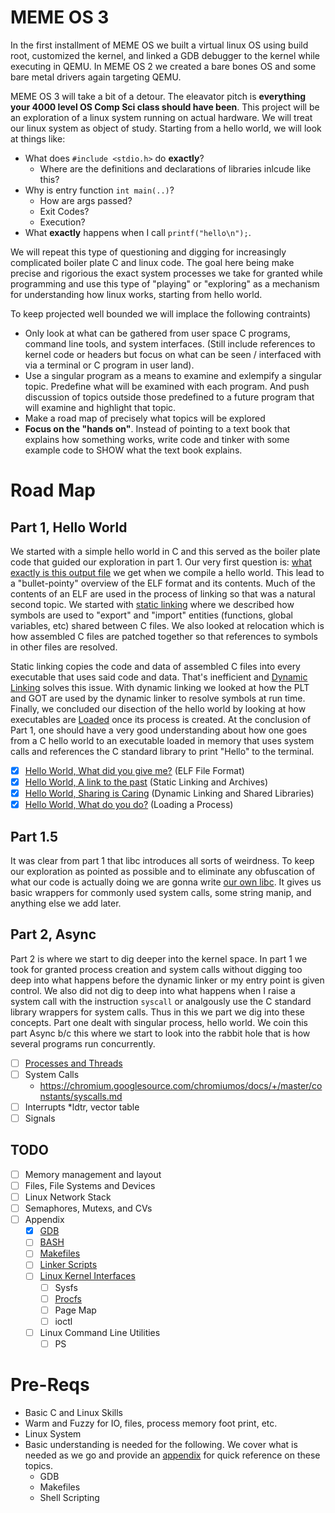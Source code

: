 # MEME OS 3

In the first installment of MEME OS we built a virtual linux OS using build root, customized the kernel, and linked a GDB debugger to the kernel while executing in QEMU. In MEME OS 2 we created a bare bones OS and some bare metal drivers again targeting QEMU.

MEME OS 3 will take a bit of a detour. The eleavator pitch is **everything your 4000 level OS Comp Sci class should have been**. This project will be an exploration of a linux system running on actual hardware. We will treat our linux system as object of study. Starting from a hello world, we will look at things like:

* What does `#include <stdio.h>` do **exactly**?
    * Where are the definitions and declarations of libraries inlcude like this?
* Why is entry function `int main(..)`?
    * How are args passed?
    * Exit Codes?
    * Execution?
* What **exactly** happens when I call `printf("hello\n");`.

We will repeat this type of questioning and digging for increasingly complicated boiler plate C and linux code. The goal here being make precise and rigorious the exact system processes we take for granted while programming and use this type of "playing" or "exploring" as a mechanism for understanding how linux works, starting from hello world.

To keep projected well bounded we will implace the following contraints)

* Only look at what can be gathered from user space C programs, command line tools, and system interfaces. (Still include references to kernel code or headers but focus on what can be seen / interfaced with via a terminal or C program in user land).
* Use a singular program as a means to examine and exlempify a singular topic. Predefine what will be examined with each program. And push discussion of topics outside those predefined to a future program that will examine and highlight that topic.
* Make a road map of precisely what topics will be explored
* **Focus on the "hands on"**. Instead of pointing to a text book that explains how something works, write code and tinker with some example code to SHOW what the text book explains.

# Road Map

## Part 1, Hello World

We started with a simple hello world in C and this served as the boiler plate code that guided our exploration in part 1. Our very first question is: [what exactly is this output file](./Hello_World) we get when we compile a hello world. This lead to a "bullet-pointy" overview of the ELF format and its contents. Much of the contents of an ELF are used in the process of linking so that was a natural second topic. We started with [static linking](./Linking) where we described how symbols are used to "export" and "import" entities (functions, global variables, etc) shared between C files. We also looked at relocation which is how assembled C files are patched together so that references to symbols in other files are resolved. 

Static linking copies the code and data of assembled C files into every executable that uses said code and data. That's inefficient and [Dynamic Linking](./Dynamic_Linking) solves this issue. With dynamic linking we looked at how the PLT and GOT are used by the dynamic linker to resolve symbols at run time. Finally, we concluded our disection of the hello world by looking at how executables are [Loaded](./Loading) once its process is created. At the conclusion of Part 1, one should have a very good understanding about how one goes from a C hello world to an executable loaded in memory that uses system calls and references the C standard library to print "Hello" to the terminal.

* [X] [Hello World, What did you give me?](./Hello_World) (ELF File Format)
* [X] [Hello World, A link to the past](./Linking) (Static Linking and Archives)
* [X] [Hello World, Sharing is Caring](./Dynamic_Linking) (Dynamic Linking and Shared Libraries)
* [X] [Hello World, What do you do?](./Loading) (Loading a Process)

## Part 1.5

It was clear from part 1 that libc introduces all sorts of weirdness. To keep our exploration as pointed as possible and to eliminate any obfuscation of what our code is actually doing we are gonna write [our own libc](./MEME_Lib/). It gives us basic wrappers for commonly used system calls, some string manip, and anything else we add later.

## Part 2, Async

Part 2 is where we start to dig deeper into the kernel space. In part 1 we took for granted process creation and system calls without digging too deep into what happens before the dynamic linker or my entry point is given control. We also did not dig to deep into what happens when I raise a system call with the instruction `syscall` or analgously use the C standard library wrappers for system calls. Thus in this we part we dig into these concepts. Part one dealt with singular process, hello world. We coin this part Async b/c this where we start to look into the rabbit hole that is how several programs run concurrently. 

* [ ] [Processes and Threads](./Processes)
* [ ] System Calls
    * https://chromium.googlesource.com/chromiumos/docs/+/master/constants/syscalls.md
* [ ] Interrupts
    *ldtr, vector table
* [ ] Signals

## TODO

* [ ] Memory management and layout
* [ ] Files, File Systems and Devices
* [ ] Linux Network Stack
* [ ] Semaphores, Mutexs, and CVs
* [ ] Appendix
    * [X] [GDB](./Appendix/GDB)
    * [ ] [BASH](./Appendix/Shell/)
    * [ ] [Makefiles](./Appendix/Makefiles/)
    * [ ] [Linker Scripts](./Appendix/Linker_Scripts/)
    * [ ] [Linux Kernel Interfaces](./Appendix/Linux%20Kernel%20Interfaces/)
        * [ ] Sysfs
        * [ ] [Procfs](./Appendix/Linux%20Kernel%20Interfaces/ProcFS/)
        * [ ] Page Map
        * [ ] ioctl 
    * [ ] Linux Command Line Utilities
        * [ ] PS

# Pre-Reqs

* Basic C and Linux Skills
* Warm and Fuzzy for IO, files, process memory foot print, etc.
* Linux System
* Basic understanding is needed for the following. We cover what is needed as we go and provide an [appendix](./Appendix) for quick reference on these topics.
    * GDB
    * Makefiles
    * Shell Scripting
